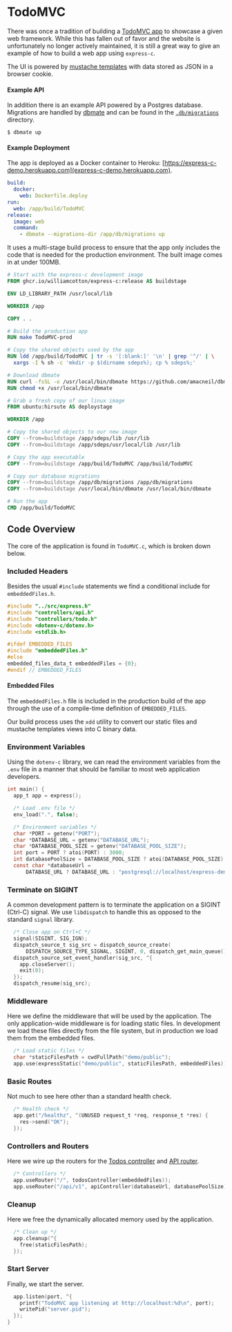 # TodoMVC

There was once a tradition of building a [TodoMVC app](https://todomvc.com) to showcase a given web framework. While this has fallen out of favor and the website is unfortunately no longer actively maintained, it is still a great way to give an example of how to build a web app using `express-c`.

The UI is powered by [mustache templates](http://mustache.github.io/mustache.5.html) with data stored as JSON in a browser cookie.

#### Example API

In addition there is an example API powered by a Postgres database. Migrations are handled by [dbmate](https://github.com/amacneil/dbmate) and can be found in the [`.db/migrations`](https://github.com/williamcotton/express-c/tree/master/db/migrations) directory.

```
$ dbmate up
```

#### Example Deployment

The app is deployed as a Docker container to Heroku: [https://express-c-demo.herokuapp.com](express-c-demo.herokuapp.com).

```yml
build:
  docker:
    web: Dockerfile.deploy
run:
  web: /app/build/TodoMVC
release:
  image: web
  command:
    - dbmate --migrations-dir /app/db/migrations up
```

It uses a multi-stage build process to ensure that the app only includes the code that is needed for the production environment. The built image comes in at under 100MB.

```Dockerfile
# Start with the express-c development image
FROM ghcr.io/williamcotton/express-c:release AS buildstage

ENV LD_LIBRARY_PATH /usr/local/lib

WORKDIR /app

COPY . .

# Build the production app
RUN make TodoMVC-prod

# Copy the shared objects used by the app
RUN ldd /app/build/TodoMVC | tr -s '[:blank:]' '\n' | grep '^/' | \
  xargs -I % sh -c 'mkdir -p $(dirname sdeps%); cp % sdeps%;'

# Download dbmate
RUN curl -fsSL -o /usr/local/bin/dbmate https://github.com/amacneil/dbmate/releases/latest/download/dbmate-linux-amd64
RUN chmod +x /usr/local/bin/dbmate

# Grab a fresh copy of our linux image
FROM ubuntu:hirsute AS deploystage

WORKDIR /app

# Copy the shared objects to our new image
COPY --from=buildstage /app/sdeps/lib /usr/lib
COPY --from=buildstage /app/sdeps/usr/local/lib /usr/lib

# Copy the app executable
COPY --from=buildstage /app/build/TodoMVC /app/build/TodoMVC

# Copy our database migrations
COPY --from=buildstage /app/db/migrations /app/db/migrations
COPY --from=buildstage /usr/local/bin/dbmate /usr/local/bin/dbmate

# Run the app
CMD /app/build/TodoMVC

```

## Code Overview

The core of the application is found in `TodoMVC.c`, which is broken down below.

### Included Headers

Besides the usual `#include` statements we find a conditional include for `embeddedFiles.h`.

```c
#include "../src/express.h"
#include "controllers/api.h"
#include "controllers/todo.h"
#include <dotenv-c/dotenv.h>
#include <stdlib.h>

#ifdef EMBEDDED_FILES
#include "embeddedFiles.h"
#else
embedded_files_data_t embeddedFiles = {0};
#endif // EMBEDDED_FILES
```

#### Embedded Files

The `embeddedFiles.h` file is included in the production build of the app through the use of a compile-time definition of `EMBEDDED_FILES`.

Our build process uses the `xdd` utility to convert our static files and mustache templates views into C binary data.

### Environment Variables

Using the `dotenv-c` library, we can read the environment variables from the `.env` file in a manner that should be familiar to most web application developers.

```c
int main() {
  app_t app = express();

  /* Load .env file */
  env_load(".", false);

  /* Environment variables */
  char *PORT = getenv("PORT");
  char *DATABASE_URL = getenv("DATABASE_URL");
  char *DATABASE_POOL_SIZE = getenv("DATABASE_POOL_SIZE");
  int port = PORT ? atoi(PORT) : 3000;
  int databasePoolSize = DATABASE_POOL_SIZE ? atoi(DATABASE_POOL_SIZE) : 5;
  const char *databaseUrl =
      DATABASE_URL ? DATABASE_URL : "postgresql://localhost/express-demo";

```

### Terminate on SIGINT

A common development pattern is to terminate the application on a SIGINT (Ctrl-C) signal. We use `libdispatch` to handle this as opposed to the standard `signal` library.

```c
  /* Close app on Ctrl+C */
  signal(SIGINT, SIG_IGN);
  dispatch_source_t sig_src = dispatch_source_create(
      DISPATCH_SOURCE_TYPE_SIGNAL, SIGINT, 0, dispatch_get_main_queue());
  dispatch_source_set_event_handler(sig_src, ^{
    app.closeServer();
    exit(0);
  });
  dispatch_resume(sig_src);
```

### Middleware

Here we define the middleware that will be used by the application. The only application-wide middleware is for loading static files. In development we load these files directly from the file system, but in production we load them from the embedded files.

```c
  /* Load static files */
  char *staticFilesPath = cwdFullPath("demo/public");
  app.use(expressStatic("demo/public", staticFilesPath, embeddedFiles));
```

### Basic Routes

Not much to see here other than a standard health check.

```c
  /* Health check */
  app.get("/healthz", ^(UNUSED request_t *req, response_t *res) {
    res->send("OK");
  });
```

### Controllers and Routers

Here we wire up the routers for the [Todos controller](https://github.com/williamcotton/express-c/tree/master/demo/controllers#todos-controller) and [API router](https://github.com/williamcotton/express-c/tree/master/demo/controllers#api-router).

```c
  /* Controllers */
  app.useRouter("/", todosController(embeddedFiles));
  app.useRouter("/api/v1", apiController(databaseUrl, databasePoolSize));
```

### Cleanup

Here we free the dynamically allocated memory used by the application.

```c
  /* Clean up */
  app.cleanup(^{
    free(staticFilesPath);
  });
```

### Start Server

Finally, we start the server.

```c
  app.listen(port, ^{
    printf("TodoMVC app listening at http://localhost:%d\n", port);
    writePid("server.pid");
  });
}
```
